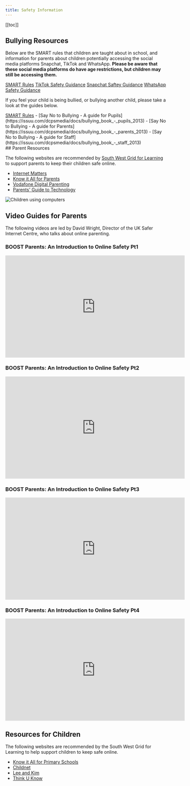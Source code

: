```yaml
---
title: Safety Information
---
```


[[toc]]

## Bullying Resources

Below are the SMART rules that children are taught about in school, and information for parents about children potentially accessing the social media platforms Snapchat, TikTok and WhatsApp. **Please be aware that these social media platforms do have age restrictions, but children may still be accessing them.**

<div class="content-grid">
<a href="/uploads/smart-rules.pdf">SMART Rules</a>
<a href="/uploads/tiktokonlinesafetyguidemarch20191.pdf">TikTok Safety Guidance</a>
<a href="/uploads/parentssnapchatguidenationalonlinesafety2018.pdf">Snapchat Saftey Guidance</a>
<a href="/uploads/whatsappparentsguide.pdf">WhatsApp Safety Guidance</a>
</div>

If you feel your child is being bullied, or bullying another child, please take a look at the guides below.

<div class="content-grid">
<a href="/uploads/smart-rules.pdf">SMART Rules</a>
- [Say No to Bullying - A guide for Pupils](https://issuu.com/dcpsmedia/docs/bullying_book_-_pupils_2013)
- [Say No to Bullying - A guide for Parents](https://issuu.com/dcpsmedia/docs/bullying_book_-_parents_2013)
- [Say No to Bullying - A guide for Staff](https://issuu.com/dcpsmedia/docs/bullying_book_-_staff_2013)
</div>
## Parent Resources

The following websites are recommended by [South West Grid for Learning](http://swgfl.org.uk) to support parents to keep their children safe online.

- [Internet Matters](http://www.internetmatters.org/)
- [Know it All for Parents](http://www.childnet.com/resources/kia/)
- [Vodafone Digital Parenting](https://drive.google.com/file/d/0B76W__U5CTntMlUxTXBQQnBhYlk/view?usp=sharing)
- [Parents' Guide to Technology](http://www.saferinternet.org.uk/advice-and-resources/parents-and-carers/parents-guide-to-technology)

![Children using computers](/uploads/chromebook.jpg)

## Video Guides for Parents

The following videos are led by David Wright, Director of the UK Safer Internet Centre, who talks about online parenting.

### BOOST Parents: An Introduction to Online Safety Pt1

<iframe src="https://boost.swgfl.org.uk/assets/embed.php?f=assets%2Fvideos%2Fboost-parents-an-introduction-to-online-safety-part-1.mp4" width="560" height="319" frameborder="0"></iframe>

### BOOST Parents: An Introduction to Online Safety Pt2

<iframe src="https://boost.swgfl.org.uk/assets/embed.php?f=assets%2Fvideos%2Fboost-parents-an-introduction-to-online-safety-part-2.mp4" width="560" height="319" frameborder="0"></iframe>

### BOOST Parents: An Introduction to Online Safety Pt3

<iframe src="https://boost.swgfl.org.uk/assets/embed.php?f=assets%2Fvideos%2Fboost-parents-an-introduction-to-online-safety-part-3.mp4" width="560" height="319" frameborder="0"></iframe>

### BOOST Parents: An Introduction to Online Safety Pt4

<iframe src="https://boost.swgfl.org.uk/assets/embed.php?f=assets%2Fvideos%2Fboost-parents-an-introduction-to-online-safety-part-4.mp4" width="560" height="319" frameborder="0"></iframe>

## Resources for Children

The following websites are recommended by the South West Grid for Learning to help support children to keep safe online.

- [Know it All for Primary Schools](http://www.childnet.com/resources/kia/)
- [Childnet](https://www.childnet.com/young-people/primary)
- [Lee and Kim](http://www.thinkuknow.co.uk/5_7/LeeandKim/)
- [Think U Know](https://www.thinkuknow.co.uk/)
